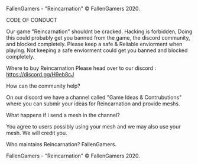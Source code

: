 FallenGamers - "Reincarnation"
© FallenGamers 2020.



CODE OF CONDUCT

Our game "Reincarnation" shouldnt be cracked.
Hacking is forbidden, Doing this could probably get you banned from the game, the discord community, and blocked completely.
Please keep a safe & Reliable enviorment when playing. Not keeping a safe enviorment could get you banned and blocked completely.

Where to buy Reincarnation
Please head over to our discord : https://discord.gg/H9eb8cJ

How can the community help?

On our discord we have a channel called "Game Ideas & Contrubutions" where you can submir your ideas for Reincarnation and provide meshs.

What happens if i send a mesh in the channel?

You agree to users possibly using your mesh and we may also use your mesh. We will credit you.

Who maintains Reincarnation?
FallenGamers.

FallenGamers - "Reincarnation"
© FallenGamers 2020.
